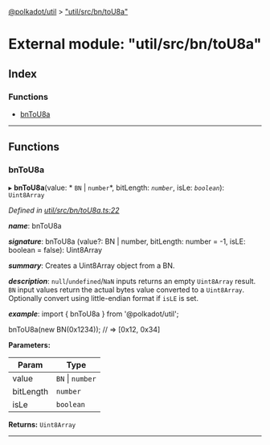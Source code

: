 [@polkadot/util](../README.md) > ["util/src/bn/toU8a"](../modules/_util_src_bn_tou8a_.md)

# External module: "util/src/bn/toU8a"

## Index

### Functions

* [bnToU8a](_util_src_bn_tou8a_.md#bntou8a)

---

## Functions

<a id="bntou8a"></a>

###  bnToU8a

▸ **bnToU8a**(value: * `BN` &#124; `number`*, bitLength: *`number`*, isLe: *`boolean`*): `Uint8Array`

*Defined in [util/src/bn/toU8a.ts:22](https://github.com/polkadot-js/util/blob/7550b44/packages/util/src/bn/toU8a.ts#L22)*

*__name__*: bnToU8a

*__signature__*: bnToU8a (value?: BN | number, bitLength: number = -1, isLE: boolean = false): Uint8Array

*__summary__*: Creates a Uint8Array object from a BN.

*__description__*: `null`/`undefined`/`NaN` inputs returns an empty `Uint8Array` result. `BN` input values return the actual bytes value converted to a `Uint8Array`. Optionally convert using little-endian format if `isLE` is set.

*__example__*: import { bnToU8a } from '@polkadot/util';

bnToU8a(new BN(0x1234)); // => \[0x12, 0x34\]

**Parameters:**

| Param | Type |
| ------ | ------ |
| value |  `BN` &#124; `number`|
| bitLength | `number` |
| isLe | `boolean` |

**Returns:** `Uint8Array`

___

